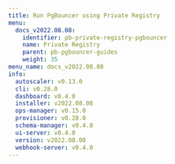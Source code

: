 ```yaml
---
title: Run PgBouncer using Private Registry
menu:
  docs_v2022.08.08:
    identifier: pb-private-registry-pgbouncer
    name: Private Registry
    parent: pb-pgbouncer-guides
    weight: 35
menu_name: docs_v2022.08.08
info:
  autoscaler: v0.13.0
  cli: v0.28.0
  dashboard: v0.4.0
  installer: v2022.08.08
  ops-manager: v0.15.0
  provisioner: v0.28.0
  schema-manager: v0.4.0
  ui-server: v0.4.0
  version: v2022.08.08
  webhook-server: v0.4.0
---
```


